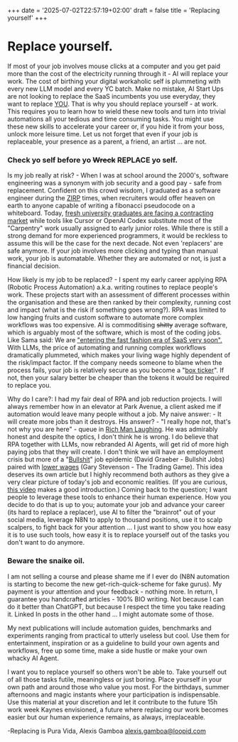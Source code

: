 +++
date = '2025-07-02T22:57:19+02:00'
draft = false
title = 'Replacing yourself'
+++

# Replace yourself. 

If most of your job involves mouse clicks at a computer and you get paid more than the cost of the electricity running through it - AI will replace your work. The cost of birthing your digital workaholic self is plummeting with every new LLM model and every YC batch. Make no mistake, AI Start Ups are not looking to replace the SaaS incumbents you use everyday, they want to replace [YOU](https://www.artisan.co/blog/stop-hiring-humans). That is why you should replace yourself - at work. This requires you to  learn how to wield these new tools and turn into trivial automations all your tedious and time consuming tasks. You might use these new skills to accelerate your career or, if you hide it from your boss, unlock more leisure time. Let us not forget that even if your job is replaceable, your presence as a parent, a friend, an artist ... are not.
### Check yo self before yo ~~Wreck~~ REPLACE yo self.  

Is my job really at risk? - When I was at school around the 2000's, software engineering was a synonym with job security and a good pay - safe from replacement. Confident on this crowd wisdom, I graduated as a software engineer during the [ZIRP](https://www.ycombinator.com/library/LC-what-is-zirp-and-how-did-it-poison-startups) times, when recruiters would offer heaven on earth to anyone capable of writing a fibonacci pseudocode on a whiteboard. Today, [fresh university graduates are facing a contracting market](https://www.signalfire.com/blog/signalfire-state-of-talent-report-2025) while tools like Cursor or OpenAI Codex substitute most of the "Carpentry" work usually assigned to early junior roles. While there is still a strong demand for more experienced programmers, it would be reckless to assume this will be the case for the next decade. Not even 'replacers' are safe anymore. If your job involves more clicking and typing than manual work, your job is automatable. Whether they are automated or not, is just a financial decision.

How likely is my job to be replaced? - I spent my early career applying RPA (Robotic Process Automation) a.k.a. writing routines to replace people's work. These projects start with an assessment of different processes within the organisation and these are then ranked by their complexity, running cost and impact (what is the risk if something goes wrong?). RPA was limited to low hanging fruits and custom software to automate more complex workflows was too expensive. AI is commoditising ~~shitty~~ average software, which is arguably most of the software, which is most of the coding jobs. Like Sama said: We are ["entering the fast fashion era of SaaS very soon".](https://x.com/sama/status/1952084574366032354) With LLMs, the price of automating and running complex workflows dramatically plummeted, which makes your living wage highly dependent of the risk/impact factor. If the company needs someone to blame when the process fails, your job is relatively secure as you become a "[box ticker](https://strikemag.org/bullshit-jobs/)". If not, then your salary better be cheaper than the tokens it would be required to replace you.

Why do I care?: I had my fair deal of RPA and job reduction projects. I will always remember how in an elevator at Park Avenue, a client asked me if automation would leave many people without a job. My naive answer: - It will create more jobs than it destroys. His answer? - "I really hope not, that's not why you are here" - queue in [Rich Man Laughing](https://www.tiktok.com/@911pxrsche/video/7370966462342696224?lang=en). He was admirably honest and despite the optics, I don't think he is wrong. I do believe that RPA together with LLMs, now rebranded AI Agents, will get rid of more high paying jobs that they will create. I don't think we will have an employment crisis but more of a "[Bullshit](https://strikemag.org/bullshit-jobs/)" job epidemic (David Graeber - Bullshit Jobs) paired with [lower wages](https://www.youtube.com/watch?v=a-ohZ74hdeI) (Gary Stevenson - The Trading Game). This idea deserves its own article but I highly recommend both authors as they give a very clear picture of today's job and economic realities. (If you are curious,[ this video](https://www.youtube.com/watch?v=6KXZP-Deel4) makes a good introduction.) Coming back to the question; I want people to leverage these tools to enhance their human experience. How you decide to do that is up to you; automate your job and advance your career (its hard to replace a replacer), use AI to filter the "brainrot" out of your social media, leverage N8N to apply to thousand positions, use it to scalp scalpers, to fight back for your attention ... I just want to show you how easy it is to use such tools, how easy it is to replace yourself out of the tasks you don't want to do anymore.

### Beware the sn**ai**ke oil. 

I am not selling a course and please shame me if I ever do (N8N automation is starting to become the new get-rich-quick-scheme for fake gurus). My payment is your attention and your feedback - nothing more. In return, I guarantee you handcrafted articles - 100% BIO writing. Not because I can do it better than ChatGPT, but because I respect the time you take reading it. Linked In posts in the other hand ... I might automate some of those. 

My next publications will include automation guides, benchmarks and experiments ranging from practical to utterly useless but cool. Use them for entertainment, inspiration or as a guideline to build your own agents and workflows, free up some time, make a side hustle or make your own whacky AI Agent.

I want you to replace yourself so others won't be able to. Take yourself out of all those tasks futile, meaningless or just boring. Place yourself in your own path and around those who value you most. For the birthdays, summer afternoons and magic instants where your participation is indispensable. Use this material at your discretion and let it contribute to the future 15h work week Kaynes envisioned, a future where replacing our work becomes easier but our human experience remains, as always, irreplaceable. 

-Replacing is Pura Vida,
Alexis Gamboa
alexis.gamboa@loopid.com






